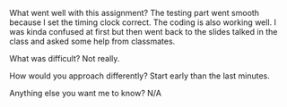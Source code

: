 What went well with this assignment?
The testing part went smooth because I set the timing clock correct. 
The coding is also working well. I was kinda confused at first but then went back to the slides talked in the class and asked some help from classmates. 

What was difficult?
Not really. 

How would you approach differently?
Start early than the last minutes. 

Anything else you want me to know?
N/A
